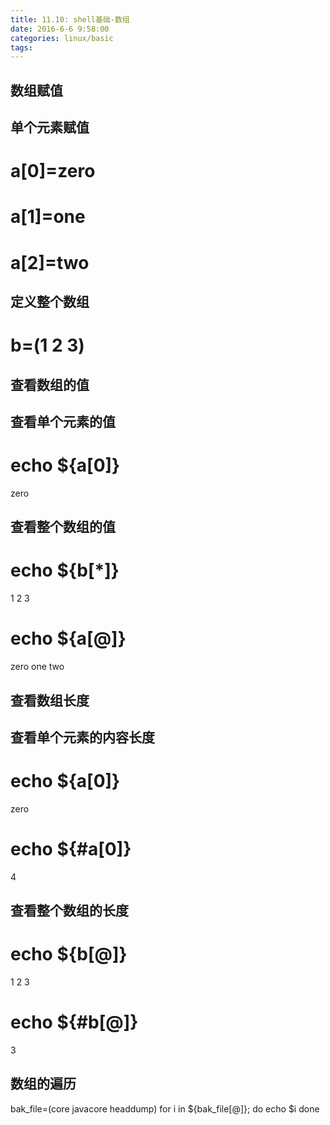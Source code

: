 ```yaml
---
title: 11.10: shell基础-数组
date: 2016-6-6 9:58:00
categories: linux/basic
tags:
---
```

 
## 数组赋值
## 单个元素赋值
# a[0]=zero
# a[1]=one
# a[2]=two
 
## 定义整个数组
# b=(1 2 3)
 
 
## 查看数组的值
## 查看单个元素的值
# echo ${a[0]}
zero
 
## 查看整个数组的值
# echo ${b[*]}
1 2 3
# echo ${a[@]}
zero one two
 
## 查看数组长度
## 查看单个元素的内容长度
# echo ${a[0]}
zero
# echo ${#a[0]}
4
 
## 查看整个数组的长度
# echo ${b[@]}
1 2 3
# echo ${#b[@]}
3
 
## 数组的遍历
bak_file=(core javacore headdump)
for i in ${bak_file[@]};
do
    echo $i
done
